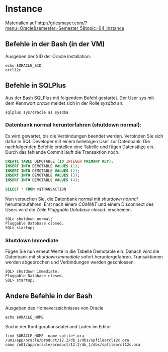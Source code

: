 # Instance

Materialien auf http://griesmayer.com/?menu=Oracle&semester=Semester_5&topic=04_Instance

## Befehle in der Bash (in der VM)
Ausgeben der SID der Oracle Installation:
```
echo $ORACLE_SID
orcl12c
```

## Befehle in SQLPlus
Aus der Bash SQLPlus mit folgendem Befehl gestartet. Der User *sys* mit dem Kennwort *oracle* meldet
sich in der Rolle *sysdba* an:
```
sqlplus sys/oracle as sysdba
```

### Datenbank normal herunterfahren (shutdown normal):
Es wird gewartet, bis die Verbindungen beendet werden. Verbinden Sie sich
dafür in SQL Developer mit einem beliebigen User zur Datenbank. Die nachfolgenden Befehle erstellen eine
Tabelle und fügen Datensätze ein. Durch das fehlende Commit läuft die Transaktion noch.
```sql
CREATE TABLE DEMOTABLE (ID INTEGER PRIMARY KEY);
INSERT INTO DEMOTABLE VALUES (1);
INSERT INTO DEMOTABLE VALUES (2);
INSERT INTO DEMOTABLE VALUES (3);
INSERT INTO DEMOTABLE VALUES (4);

SELECT * FROM v$TRANSACTION
```

Nun versuchen Sie, die Datenbank normal mit *shutdown normal* herunterzufahren. Erst nach einem *COMMIT* und
einem Disconnect des Users wird die Zeile *Pluggable Database closed.* erscheinen.
```
SQL> shutdown normal;
Pluggable Database closed.
SQL> startup;     
```

### Shutdown Immediate
Fügen Sie nun erneut Werte in die Tabelle Demotable ein. Danach wird die Datenbank mit *shutdown immediate*
sofort heruntergefahren. Transaktionen werden abgebrochen und Verbindungen werden geschlossen.
```
SQL> shutdown immediate;  
Pluggable Database closed.
SQL> startup;
```

## Andere Befehle in der Bash
Ausgeben des Homeverzeichnisses von Oracle
```
echo $ORACLE_HOME
```

Suche der Konfigurationsdatei und Laden im Editor
```
find $ORACLE_HOME -name spfile*.ora
/u01/app/oracle/product/12.2/db_1/dbs/spfileorcl12c.ora
nano /u01/app/oracle/product/12.2/db_1/dbs/spfileorcl12c.ora
```


